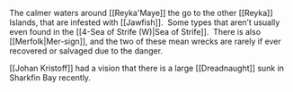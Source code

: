 The calmer waters around [[Reyka'Maye]] the go to the other [[Reyka]] Islands, that are infested with [[Jawfish]].  Some types that aren’t usually even found in the [[4-Sea of Strife (W)|Sea of Strife]].  There is also [[Merfolk|Mer-sign]], and the two of these mean wrecks are rarely if ever recovered or salvaged due to the danger.

[[Johan Kristoff]] had a vision that there is a large [[Dreadnaught]] sunk in Sharkfin Bay recently.